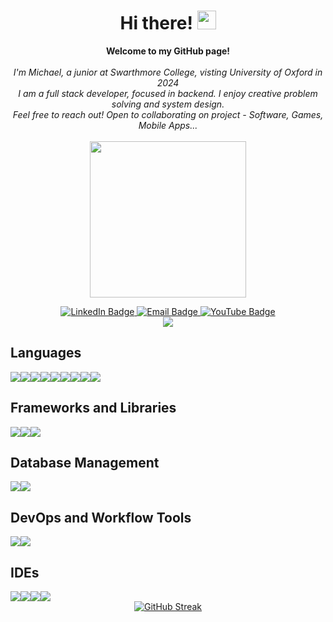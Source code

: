 <div id="header" align="center">
  <h1>
    Hi there!
    <img src="https://media.giphy.com/media/hvRJCLFzcasrR4ia7z/giphy.gif" width="30px"/>
  </h1>
  <p align="center">
    <b>Welcome to my GitHub page!</b><br><br>
    <i>
        I'm Michael, a junior at Swarthmore College, visting University of Oxford in 2024 <br>
      I am a full stack developer, focused in backend. I enjoy creative problem solving and system design.<br>
        Feel free to reach out! Open to collaborating on project - Software, Games, Mobile Apps...<br>
    </i><br>
    <img src="https://media.giphy.com/media/1FbU0sArGktaGGDe99/giphy.gif" width="250px"/>
  </p>
  <div id="badges">
    <a href="https://www.linkedin.com/in/michael-lu-1529a7260/" target="_blank">
      <img src="https://img.shields.io/badge/LinkedIn-blue?style=for-the-badge&logo=linkedin&logoColor=white" alt="LinkedIn Badge"/>
    </a>
    <a href="mailto:deerofblue@outlook.com" target="_blank">
      <img src="https://img.shields.io/badge/Outlook-0078D4?style=for-the-badge&logo=microsoft-outlook&logoColor=white" alt="Email Badge"/>
    </a>
     <a href="https://youtu.be/k_U6Lt0_pk0" target="_blank">
      <img src="https://img.shields.io/badge/YouTube-FF0000?style=for-the-badge&logo=youtube&logoColor=white" alt="YouTube Badge"/>
    </a>
  </div>
  <div>
    <img src="https://komarev.com/ghpvc/?username=Michael-Lu-DeerofBlue"/>
  </div>
</div>


## Languages
<div style="display:flex;flex-direction:row;">
  <img src="https://img.shields.io/badge/Java-007396?style=for-the-badge&logo=openjdk&logoColor=white" />
  <img src="https://img.shields.io/badge/JavaScript-323330?style=for-the-badge&logo=javascript&logoColor=F7DF1E" />
  <img src="https://img.shields.io/badge/CSS3-1572B6?style=for-the-badge&logo=css3&logoColor=white" />   
  <img src="https://img.shields.io/badge/HTML5-E34F26?style=for-the-badge&logo=html5&logoColor=white" />
  <img src="https://img.shields.io/badge/C%2B%2B-00599C?style=for-the-badge&logo=c%2B%2B&logoColor=white" />
  <img src="https://img.shields.io/badge/C%23-00599C?style=for-the-badge&logo=c-sharp&logoColor=white" />
  <img src="https://img.shields.io/badge/C-00599C?style=for-the-badge&logo=c&logoColor=white" /> 
  <img src="https://img.shields.io/badge/Python-FFD43B?style=for-the-badge&logo=python&logoColor=blue" />
  <img src="https://img.shields.io/badge/LaTeX-47A141?style=for-the-badge&logo=LaTeX&logoColor=white" />   
</div>

## Frameworks and Libraries
<div style="display:flex;flex-direction:row;">
  <img src="https://img.shields.io/badge/Docker-2CA5E0?style=for-the-badge&logo=docker&logoColor=white"/>
  <img src="https://img.shields.io/badge/Node%20js-339933?style=for-the-badge&logo=nodedotjs&logoColor=white" />  
  <img src="https://img.shields.io/badge/React-20232A?style=for-the-badge&logo=react&logoColor=61DAFB" />
  
</div>

## Database Management
<div style="display:flex;flex-direction:row;">
  <img src="https://img.shields.io/badge/MongoDB-47A248?style=for-the-badge&logo=mongodb&logoColor=white" />
  <img src="https://img.shields.io/badge/MySQL-4479A1?style=for-the-badge&logo=mysql&logoColor=white" />
</div>

## DevOps and Workflow Tools
<div style="display:flex;flex-direction:row;">
  <img src="https://img.shields.io/badge/Jenkins-D24939?style=for-the-badge&logo=Jenkins&logoColor=white"/>
  <img src="https://img.shields.io/badge/Github-282a2e?style=for-the-badge&logo=githubactions&logoColor=367cfe" /> 
</div>

## IDEs
<div style="display:flex;flex-direction:row;">
  <img src="https://img.shields.io/badge/Visual_Studio-5C2D91?style=for-the-badge&logo=visual-studio&logoColor=white" /> 
  <img src="https://img.shields.io/badge/Eclipse-2C2255?style=for-the-badge&logo=eclipse&logoColor=white" /> 
  <img src="https://img.shields.io/badge/VSCode-0078D4?style=for-the-badge&logo=visual%20studio%20code&logoColor=white" /> 
  <img src="https://img.shields.io/badge/Android_Studio-3DDC84?style=for-the-badge&logo=android-studio&logoColor=white" />
</div>

<div align="center">
  <a href="https://git.io/streak-stats"><img src="https://github-readme-streak-stats.herokuapp.com?user=Michael-Lu-DeerofBlue&theme=dark" alt="GitHub Streak" /></a>
</div>
